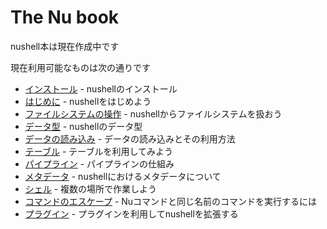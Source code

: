 # The Nu book

nushell本は現在作成中です

現在利用可能なものは次の通りです

* [インストール](installation.md) - nushellのインストール
* [はじめに](introduction.md) - nushellをはじめよう
* [ファイルシステムの操作](moving_around.md) - nushellからファイルシステムを扱おう
* [データ型](types_of_data.md) - nushellのデータ型
* [データの読み込み](loading_data.md) - データの読み込みとその利用方法
* [テーブル](working_with_tables.md) - テーブルを利用してみよう
* [パイプライン](pipeline.md) - パイプラインの仕組み
* [メタデータ](metadata.md) - nushellにおけるメタデータについて
* [シェル](shells_in_shells.md) - 複数の場所で作業しよう
* [コマンドのエスケープ](escaping.md) - Nuコマンドと同じ名前のコマンドを実行するには
* [プラグイン](plugins.md) - プラグインを利用してnushellを拡張する